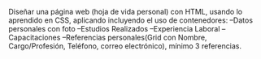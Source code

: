 Diseñar una página web (hoja de vida personal) con HTML, usando lo aprendido en CSS, aplicando incluyendo el uso de contenedores:
–Datos personales con foto
–Estudios Realizados
–Experiencia Laboral
–Capacitaciones
–Referencias personales(Grid con Nombre, Cargo/Profesión, Teléfono, correo electrónico), mínimo 3 referencias.
